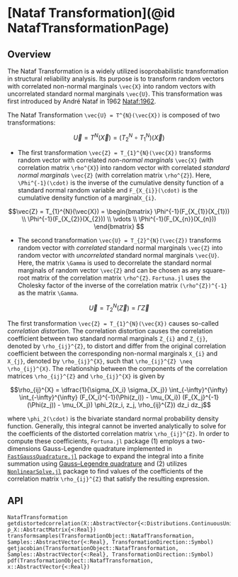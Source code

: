 # [Nataf Transformation](@id NatafTransformationPage)

## Overview

The Nataf Transformation is a widely utilized isoprobabilistic transformation in structural reliability analysis. Its purpose is to transform random vectors with correlated non-normal marginals ``\vec{X}`` into random vectors with uncorrelated standard normal marginals ``\vec{U}``. This transformation was first introduced by André Nataf in 1962 [Nataf:1962](@citet).

The Nataf Transformation ``\vec{U} = T^{N}(\vec{X})`` is composed of two transformations:

```math
\vec{U} = T^{N}(\vec{X}) = (T_{2}^{N} \circ T_{1}^{N})(\vec{X})
```

  - The first transformation ``\vec{Z} = T_{1}^{N}(\vec{X})`` transforms random vector with correlated *non-normal marginals* ``\vec{X}`` (with correlation matrix ``\rho^{X}``) into random vector with correlated *standard normal marginals* ``\vec{Z}`` (with correlation matrix ``\rho^{Z}``). Here, ``\Phi^{-1}(\cdot)`` is the inverse of the cumulative density function of a standard normal random variable and ``F_{X_{i}}(\cdot)`` is the cumulative density function of a marginal``X_{i}``.

```math
\vec{Z} = T_{1}^{N}(\vec{X}) = 
\begin{bmatrix} 
    \Phi^{-1}(F_{X_{1}}(X_{1})) \\ 
    \Phi^{-1}(F_{X_{2}}(X_{2})) \\
    \vdots \\ 
    \Phi^{-1}(F_{X_{n}}(X_{n})) 
\end{bmatrix} 
```

  - The second transformation ``\vec{U} = T_{2}^{N}(\vec{Z})`` transforms random vector with *correlated* standard normal marginals ``\vec{Z}`` into random vector with *uncorrelated* standard normal marginals ``\vec{U}``. Here, the matrix ``\Gamma`` is used to decorrelate the standard normal marginals of random vector ``\vec{Z}`` and can be chosen as any square-root matrix of the correlation matrix ``\rho^{Z}``. `Fortuna.jl` uses the Cholesky factor of the inverse of the correlation matrix ``(\rho^{Z})^{-1}`` as the matrix ``\Gamma``.

```math
\vec{U} = T_{2}^{N}(\vec{Z}) = \Gamma \vec{Z}
```

The first transformation ``\vec{Z} = T_{1}^{N}(\vec{X})`` causes so-called *correlation distortion*. The correlation distortion causes the correlation coefficient between two standard normal marginals ``Z_{i}`` and ``Z_{j}``, denoted by ``\rho_{ij}^{Z}``, to distort and differ from the original correlation coefficient between the corresponding non-normal marginals ``X_{i}`` and ``X_{j}``, denoted by ``\rho_{ij}^{X}``, such that ``\rho_{ij}^{Z} \neq \rho_{ij}^{X}``. The relationship between the components of the correlation matrices ``\rho_{ij}^{Z}`` and ``\rho_{ij}^{X}`` is given by

```math
\rho_{ij}^{X} = \dfrac{1}{\sigma_{X_i} \sigma_{X_j}} \int_{-\infty}^{\infty} \int_{-\infty}^{\infty} (F_{X_i}^{-1}(\Phi(z_i)) - \mu_{X_i}) (F_{X_j}^{-1}(\Phi(z_j)) - \mu_{X_j}) \phi_2(z_i, z_j, \rho_{ij}^{Z}) dz_i dz_j
```

where ``\phi_2(\cdot)`` is the bivariate standard normal probability density function. Generally, this integral cannot be inverted analytically to solve for the coefficients of the distorted correlation matrix ``\rho_{ij}^{Z}``. In order to compute these coefficients, `Fortuna.jl` package (1) employs a two-dimensions Gauss-Legendre quadrature implemented in [`FastGaussQuadrature.jl`](https://github.com/JuliaApproximation/FastGaussQuadrature.jl) package to expand the integral into a finite summation using [Gauss–Legendre quadrature](https://en.wikipedia.org/wiki/Gauss%E2%80%93Legendre_quadrature) and (2) utilizes [`NonlinearSolve.jl`](https://github.com/SciML/NonlinearSolve.jl) package to find values of the coefficients of the correlation matrix ``\rho_{ij}^{Z}`` that satisfy the resulting expression.

## API

```@docs
NatafTransformation
getdistortedcorrelation(X::AbstractVector{<:Distributions.ContinuousUnivariateDistribution}, ρ_X::AbstractMatrix{<:Real})
transformsamples(TransformationObject::NatafTransformation, Samples::AbstractVector{<:Real}, TransformationDirection::Symbol)
getjacobian(TransformationObject::NatafTransformation, Samples::AbstractVector{<:Real}, TransformationDirection::Symbol)
pdf(TransformationObject::NatafTransformation, x::AbstractVector{<:Real})
```
